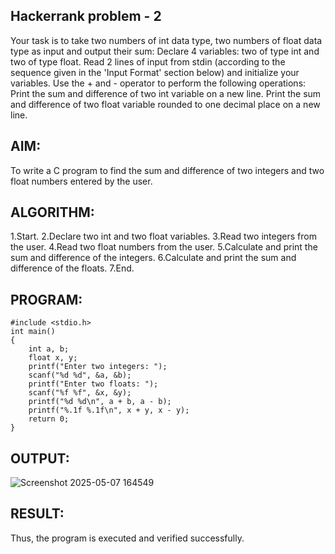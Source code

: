 ## Hackerrank problem - 2

Your task is to take two numbers of int data type, two numbers of float data type as input and output their sum:
Declare 4 variables: two of type int and two of type float.
Read 2 lines of input from stdin (according to the sequence given in the 'Input Format' section below) and initialize your variables.
Use the + and - operator to perform the following operations:
Print the sum and difference of two int variable on a new line.
Print the sum and difference of two float variable rounded to one decimal place on a new line.

## AIM:
To write a C program to find the sum and difference of two integers and two float numbers entered by the user.
## ALGORITHM:
1.Start.
2.Declare two int and two float variables.
3.Read two integers from the user.
4.Read two float numbers from the user.
5.Calculate and print the sum and difference of the integers.
6.Calculate and print the sum and difference of the floats.
7.End.
## PROGRAM:
```
#include <stdio.h>
int main()
{
    int a, b;
    float x, y;
    printf("Enter two integers: ");
    scanf("%d %d", &a, &b);
    printf("Enter two floats: ");
    scanf("%f %f", &x, &y);
    printf("%d %d\n", a + b, a - b);
    printf("%.1f %.1f\n", x + y, x - y);
    return 0;
}
```
## OUTPUT:
![Screenshot 2025-05-07 164549](https://github.com/user-attachments/assets/2e2af757-bc2a-4f45-a06b-c3def8a4236d)

## RESULT:
Thus, the program is executed and verified successfully.
